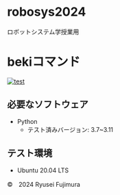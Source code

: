 # robosys2024
ロボットシステム学授業用
# bekiコマンド
[![test](https://github.com/mooto2525/robosys2024/actions/workflows/test.yml/badge.svg)](https://github.com/mooto2525/robosys2024/actions/workflows/test.yml)


## 必要なソフトウェア
- Python
  - テスト済みバージョン: 3.7~3.11


## テスト環境
- Ubuntu 20.04 LTS

©　2024 Ryusei Fujimura
